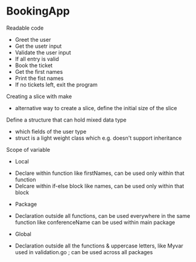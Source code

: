 # BookingApp

Readable code 
- Greet the user
- Get the usetr input
- Validate the user input
- If all entry is valid 
- Book the ticket
- Get the first names
- Print the fist names
- If no tickets left, exit the program

Creating a slice with make
- alternative way to create a slice, define the initial size of the slice
 
Define a structure that can hold mixed data type
- which fields of the user type
- struct is a light weight class which e.g. doesn't support inheritance

Scope of variable
- Local 
* Declare within function like firstNames, can be used only within that function
* Delcare within if-else block like names, can be used only within that block

- Package
* Declaration outside all functions, can be used everywhere in the same function like conferenceName can be used within main package
 
- Global
* Declaration outside all the functions & uppercase letters, like Myvar used in validation.go ; can be used across all packages 
